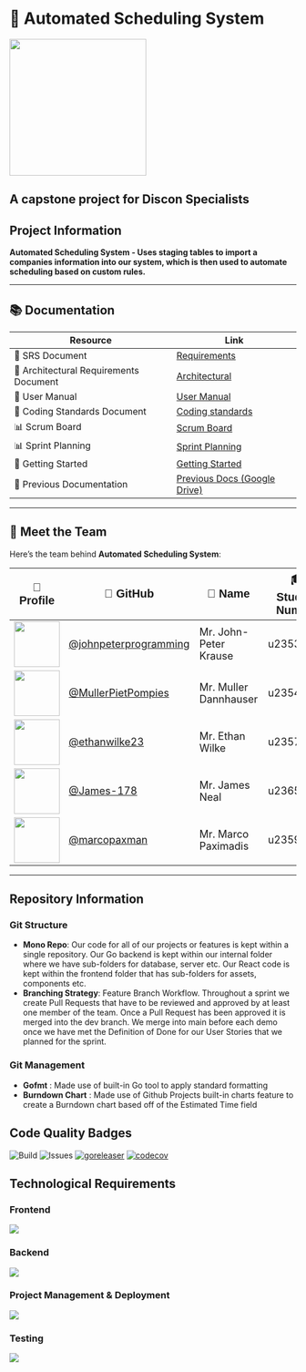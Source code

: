 # 🚀 Automated Scheduling System

<img src="https://github.com/user-attachments/assets/e91c5340-c966-4639-bc12-fe45b0bbaeb2" width="240" height="auto" >

## A capstone project for Discon Specialists

## Project Information
**Automated Scheduling System - Uses staging tables to import a companies information into our system, which is then used to automate scheduling based on custom rules.**  

---

## 📚 Documentation  
| Resource                               | Link                                                                                                                                          |
| -------------------------------------- | --------------------------------------------------------------------------------------------------------------------------------------------- |
| 📄 SRS Document                        | [Requirements](https://github.com/COS301-SE-2025/Automated-Scheduling-System/wiki/Software-Requirements-Specification)                        |
| 📄 Architectural Requirements Document | [Architectural](https://github.com/COS301-SE-2025/Automated-Scheduling-System/wiki/%F0%9F%8F%9B%EF%B8%8F-Architectural-Requirements-Document) |
| 📄 User Manual                         | [User Manual](https://github.com/COS301-SE-2025/Automated-Scheduling-System/wiki/User-Manual)                                                 |
| 📄 Coding Standards Document           | [Coding standards]()                                                                                                                          |
| 📊 Scrum Board                         | [Scrum Board](https://github.com/orgs/COS301-SE-2025/projects/145)                                                                            |
| 📊 Sprint Planning                     | [Sprint Planning](https://github.com/orgs/COS301-SE-2025/projects/145/views/3?sliceBy%5Bvalue%5D=Task&pane=info)                              |
| 📄 Getting Started                     | [Getting Started](https://github.com/COS301-SE-2025/Automated-Scheduling-System/wiki/Getting-Started)                                         |
| 📄 Previous Documentation              | [Previous Docs (Google Drive)](https://drive.google.com/drive/folders/1qHXDQRyW6HW9QMX4W1FLxzJk8N2bGqz8)                                      |

---

## 👥 Meet the Team 
Here’s the team behind **Automated Scheduling System**:

<table>
  <thead>
    <tr>
      <th style="font-size: 20px; font-family: 'Verdana', sans-serif;">📸 Profile</th>
      <th style="font-size: 20px; font-family: 'Verdana', sans-serif;">👾 GitHub</th>
      <th style="font-size: 20px; font-family: 'Verdana', sans-serif;">🧑 Name</th>
      <th style="font-size: 20px; font-family: 'Verdana', sans-serif;">🎓 Student Number</th>
        <th style="font-size: 20px; font-family: 'Verdana', sans-serif;">🧑‍💻LinkedIn</th>
      <th style="font-size: 20px; font-family: 'Verdana', sans-serif;">📄Description</th>

  </tr>
  </thead>
  <tbody>
    <tr>
      <td><img src="https://github.com/johnpeterprogramming.png" width="80"></td>
      <td><a href="https://github.com/johnpeterprogramming" style="font-size: 18px;">@johnpeterprogramming</a></td>
      <td style="font-size: 18px;">Mr. John-Peter Krause</td>
      <td style="font-size: 18px;">u23533529</td>
      <td><a href= "https://www.linkedin.com/in/johna-krause-584b351a9/" style="font-size: 18px;">@John-Peter Krause</a></td>
      <td style="font-size: 18px;"><strong>Team lead</strong></td>
    </tr>
    <tr>
      <td><img src="https://github.com/MullerPietPompies.png" width="80"></td>
      <td><a href="https://github.com/MullerPietPompies" style="font-size: 18px;">@MullerPietPompies</a></td>
      <td style="font-size: 18px;">Mr. Muller Dannhauser</td>
      <td style="font-size: 18px;">u23542765</td>
      <td><a href="https://www.linkedin.com/in/muller-dannhauser-02923424b?utm_source=share&utm_campaign=share_via&utm_content=profile&utm_medium=android_app" style="font-size: 18px;">@Muller Dannhauser</a></td>
      <td style="font-size: 18px;"><strong>Developer</strong></td>
    </tr>
    <tr>
      <td><img src="https://github.com/ethanwilke23.png" width="80"></td>
      <td><a href="https://github.com/ethanwilke23" style="font-size: 18px;">@ethanwilke23</a></td>
      <td style="font-size: 18px;">Mr. Ethan Wilke</td>
      <td style="font-size: 18px;">u23577674</td>
      <td><a href="https://www.linkedin.com/in/ethan-wilke-80b15b343/" style="font-size: 18px;">@Ethan Wilke</a></td>
      <td style="font-size: 18px;"><strong>Developer</strong></td>
    </tr>
    <tr>
      <td><img src="https://github.com/James-178.png" width="80"></td>
      <td><a href="https://github.com/James-178" style="font-size: 18px;">@James-178</a></td>
      <td style="font-size: 18px;">Mr. James Neal</td>
      <td style="font-size: 18px;">u23656175</td>
      <td><a href="https://www.linkedin.com/in/james-neale-babbb626a/" style="font-size: 18px;">@James Neal</a></td>
      <td style="font-size: 18px;"><strong>Developer</strong></td>
    </tr>
    <tr>
      <td><img src="https://github.com/marcopaxman.png" width="80"></td>
      <td><a href="https://github.com/marcopaxman" style="font-size: 18px;">@marcopaxman</a></td>
      <td style="font-size: 18px;">Mr. Marco Paximadis</td>
      <td style="font-size: 18px;">u23590883</td>
      <td><a href="https://za.linkedin.com/in/marco-paximadis-b64503356" style="font-size: 18px;">@Marco Paximadis</a></td>
      <td style="font-size: 18px;"><strong>Developer</strong></td>
    </tr>
  </tbody>
</table>

---

## Repository Information
### Git Structure
- **Mono Repo**: Our code for all of our projects or features is kept within a single repository. Our Go backend is kept within our internal folder where we have sub-folders for database, server etc. Our React code is kept within the frontend folder that has sub-folders for assets, components etc.
- **Branching Strategy**: Feature Branch Workflow. Throughout a sprint we create Pull Requests that have to be reviewed and approved by at least one member of the team. Once a Pull Request has been approved it is merged into the dev branch. We merge into main before each demo once we have met the Definition of Done for our User Stories that we planned for the sprint.

### Git Management
- **Gofmt** : Made use of built-in Go tool to apply standard formatting
- **Burndown Chart** : Made use of Github Projects built-in charts feature to create a Burndown chart based off of the Estimated Time field

## Code Quality Badges
![Build](https://github.com/COS301-SE-2025/Automated-Scheduling-System/actions/workflows/go-test.yml/badge.svg)
![Issues](https://img.shields.io/github/issues/COS301-SE-2025/Automated-Scheduling-System)
[![goreleaser](https://github.com/COS301-SE-2025/Automated-Scheduling-System/actions/workflows/release.yml/badge.svg)](https://github.com/COS301-SE-2025/Automated-Scheduling-System/actions/workflows/release.yml)
[![codecov](https://codecov.io/gh/COS301-SE-2025/Automated-Scheduling-System/branch/dev/graph/badge.svg)](https://codecov.io/gh/COS301-SE-2025/Automated-Scheduling-System/tree/dev)

## Technological  Requirements
 ### Frontend
 <img src="https://skillicons.dev/icons?i=tailwindcss,typescript,react,vite"/>
  
 ### Backend
 <img src="https://skillicons.dev/icons?i=go"/>
    
 ### Project Management & Deployment
 <img src="https://skillicons.dev/icons?i=git,githubactions,yarn,docker"/>
   
 ### Testing
 <img src="https://skillicons.dev/icons?i=vitest"/>
 